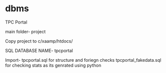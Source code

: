 # dbms
TPC Portal

main folder- project

Copy project to c/xaamp/htdocs/

SQL DATABASE NAME- tpcportal

Import- tpcportal.sql for structure and foriegn checks
tpcportal_fakedata.sql for checking stats as its genrated using python
